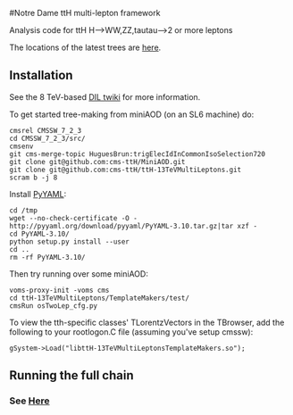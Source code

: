 #Notre Dame ttH multi-lepton framework

Analysis code for ttH H-->WW,ZZ,tautau-->2 or more leptons

The locations of the latest trees are [here](https://twiki.cern.ch/twiki/bin/view/CMS/NotreDameTrees).

## Installation

See the 8 TeV-based [DIL twiki](https://twiki.cern.ch/twiki/bin/view/CMSPublic/NovaDilWorkflow) for more information.

To get started tree-making from miniAOD (on an SL6 machine) do:

	cmsrel CMSSW_7_2_3
	cd CMSSW_7_2_3/src/
	cmsenv
	git cms-merge-topic HuguesBrun:trigElecIdInCommonIsoSelection720	
	git clone git@github.com:cms-ttH/MiniAOD.git
	git clone git@github.com:cms-ttH/ttH-13TeVMultiLeptons.git
	scram b -j 8

Install [PyYAML](http://pyyaml.org/wiki/PyYAML):

	cd /tmp
	wget --no-check-certificate -O - http://pyyaml.org/download/pyyaml/PyYAML-3.10.tar.gz|tar xzf -
	cd PyYAML-3.10/
	python setup.py install --user
	cd ..
	rm -rf PyYAML-3.10/

Then try running over some miniAOD:

	voms-proxy-init -voms cms
	cd ttH-13TeVMultiLeptons/TemplateMakers/test/
	cmsRun osTwoLep_cfg.py

To view the tth-specific classes' TLorentzVectors in the TBrowser, add the following to your rootlogon.C file (assuming you've setup cmssw):
   	
	gSystem->Load("libttH-13TeVMultiLeptonsTemplateMakers.so");

## Running the full chain

### See [Here](https://github.com/cms-ttH/ttH-13TeVMultiLeptons/blob/master/doc/GENERAL.md)
